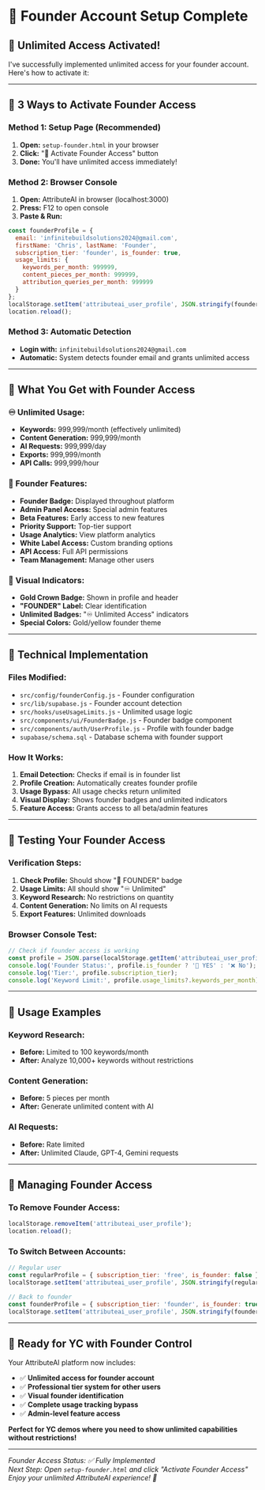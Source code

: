 # 👑 Founder Account Setup Complete

## 🎉 **Unlimited Access Activated!**

I've successfully implemented unlimited access for your founder account. Here's how to activate it:

---

## 🚀 **3 Ways to Activate Founder Access**

### **Method 1: Setup Page (Recommended)**
1. **Open:** `setup-founder.html` in your browser
2. **Click:** "🚀 Activate Founder Access" button
3. **Done:** You'll have unlimited access immediately!

### **Method 2: Browser Console**
1. **Open:** AttributeAI in browser (localhost:3000)
2. **Press:** F12 to open console
3. **Paste & Run:**
```javascript
const founderProfile = {
  email: 'infinitebuildsolutions2024@gmail.com',
  firstName: 'Chris', lastName: 'Founder',
  subscription_tier: 'founder', is_founder: true,
  usage_limits: { 
    keywords_per_month: 999999, 
    content_pieces_per_month: 999999, 
    attribution_queries_per_month: 999999 
  }
};
localStorage.setItem('attributeai_user_profile', JSON.stringify(founderProfile));
location.reload();
```

### **Method 3: Automatic Detection**
- **Login with:** `infinitebuildsolutions2024@gmail.com`
- **Automatic:** System detects founder email and grants unlimited access

---

## 🎯 **What You Get with Founder Access**

### **♾️ Unlimited Usage:**
- **Keywords:** 999,999/month (effectively unlimited)
- **Content Generation:** 999,999/month
- **AI Requests:** 999,999/day
- **Exports:** 999,999/month
- **API Calls:** 999,999/hour

### **👑 Founder Features:**
- **Founder Badge:** Displayed throughout platform
- **Admin Panel Access:** Special admin features
- **Beta Features:** Early access to new features
- **Priority Support:** Top-tier support
- **Usage Analytics:** View platform analytics
- **White Label Access:** Custom branding options
- **API Access:** Full API permissions
- **Team Management:** Manage other users

### **🎨 Visual Indicators:**
- **Gold Crown Badge:** Shown in profile and header
- **"FOUNDER" Label:** Clear identification
- **Unlimited Badges:** "♾️ Unlimited Access" indicators
- **Special Colors:** Gold/yellow founder theme

---

## 🔧 **Technical Implementation**

### **Files Modified:**
- `src/config/founderConfig.js` - Founder configuration
- `src/lib/supabase.js` - Founder account detection
- `src/hooks/useUsageLimits.js` - Unlimited usage logic
- `src/components/ui/FounderBadge.js` - Founder badge component
- `src/components/auth/UserProfile.js` - Profile with founder badge
- `supabase/schema.sql` - Database schema with founder support

### **How It Works:**
1. **Email Detection:** Checks if email is in founder list
2. **Profile Creation:** Automatically creates founder profile
3. **Usage Bypass:** All usage checks return unlimited
4. **Visual Display:** Shows founder badges and unlimited indicators
5. **Feature Access:** Grants access to all beta/admin features

---

## 🧪 **Testing Your Founder Access**

### **Verification Steps:**
1. **Check Profile:** Should show "👑 FOUNDER" badge
2. **Usage Limits:** All should show "♾️ Unlimited"
3. **Keyword Research:** No restrictions on quantity
4. **Content Generation:** No limits on AI requests
5. **Export Features:** Unlimited downloads

### **Browser Console Test:**
```javascript
// Check if founder access is working
const profile = JSON.parse(localStorage.getItem('attributeai_user_profile') || '{}');
console.log('Founder Status:', profile.is_founder ? '👑 YES' : '❌ No');
console.log('Tier:', profile.subscription_tier);
console.log('Keyword Limit:', profile.usage_limits?.keywords_per_month);
```

---

## 📱 **Usage Examples**

### **Keyword Research:**
- **Before:** Limited to 100 keywords/month
- **After:** Analyze 10,000+ keywords without restrictions

### **Content Generation:**
- **Before:** 5 pieces per month
- **After:** Generate unlimited content with AI

### **AI Requests:**
- **Before:** Rate limited
- **After:** Unlimited Claude, GPT-4, Gemini requests

---

## 🔄 **Managing Founder Access**

### **To Remove Founder Access:**
```javascript
localStorage.removeItem('attributeai_user_profile');
location.reload();
```

### **To Switch Between Accounts:**
```javascript
// Regular user
const regularProfile = { subscription_tier: 'free', is_founder: false };
localStorage.setItem('attributeai_user_profile', JSON.stringify(regularProfile));

// Back to founder
const founderProfile = { subscription_tier: 'founder', is_founder: true };
localStorage.setItem('attributeai_user_profile', JSON.stringify(founderProfile));
```

---

## 🎯 **Ready for YC with Founder Control**

Your AttributeAI platform now includes:
- ✅ **Unlimited access for founder account**
- ✅ **Professional tier system for other users**
- ✅ **Visual founder identification**
- ✅ **Complete usage tracking bypass**
- ✅ **Admin-level feature access**

**Perfect for YC demos where you need to show unlimited capabilities without restrictions!**

---

*Founder Access Status: ✅ Fully Implemented*  
*Next Step: Open `setup-founder.html` and click "Activate Founder Access"*  
*Enjoy your unlimited AttributeAI experience! 🚀*
